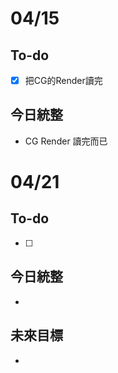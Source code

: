 # 04/15
## To-do
- [x] 把CG的Render讀完
## 今日統整
- CG Render 讀完而已
# 04/21
## To-do
- [ ] 
## 今日統整
- 
## 未來目標
- 